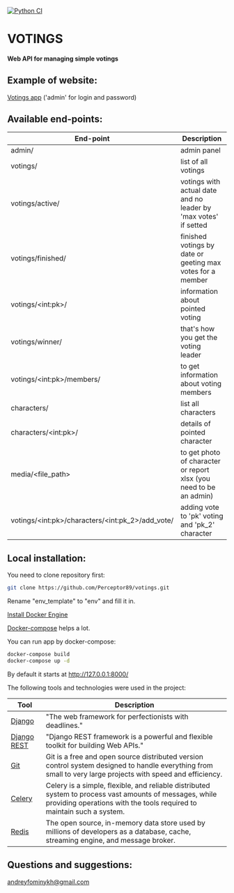 [![Python CI](https://github.com/Perceptor89/votings/actions/workflows/pyci.yml/badge.svg)](https://github.com/Perceptor89/votings/actions/workflows/pyci.yml)

# VOTINGS
#### Web API for managing simple votings

## Example of website:
[Votings app](http://185.250.205.16:8000) ('admin' for login and password)

## Available end-points:
|           End-point |     Description             |
|-----------------------|-----------------------|
| admin/ | admin panel |
| votings/ | list of all votings |
| votings/active/ | votings with actual date and no leader by 'max votes' if setted |
| votings/finished/ | finished votings by date or geeting max votes for a member |
| votings/\<int:pk>/ | information about pointed voting |
| votings/winner/ | that's how you get the voting leader |
| votings/\<int:pk>/members/ | to get information about voting members |
| characters/ | list all characters |
| characters/\<int:pk>/ | details of pointed character |
| media/<file_path> | to get photo of character or report xlsx (you need to be an admin) |
| votings/\<int:pk>/characters/\<int:pk_2>/add_vote/ | adding vote to 'pk' voting and 'pk_2' character |


## Local installation:
You need to clone repository first:
```bash
git clone https://github.com/Perceptor89/votings.git
```

Rename "env_template" to "env" and fill it in.

[Install Docker Engine](https://docs.docker.com/engine/install/ubuntu/)

[Docker-compose](https://docs.docker.com/compose/install/standalone/) helps a lot.

You can run app by docker-compose:

```bash
docker-compose build
docker-compose up -d
```


By default it starts at http://127.0.0.1:8000/

The following tools and technologies were used in the project:

| Tool                                                                     | Description                                                                                                           |
|--------------------------------------------------------------------------|-----------------------------------------------------------------------------------------------------------------------|
| [Django](https://www.djangoproject.com/)                                 | "The web framework for perfectionists with deadlines."                                                   |
| [Django REST](https://www.django-rest-framework.org)                                 | "Django REST framework is a powerful and flexible toolkit for building Web APIs."                                                   |
| [Git](https://git-scm.com)                                               | Git is a free and open source distributed version control system designed to handle everything from small to very large projects with speed and efficiency.                                                                       |
| [Celery](https://docs.celeryq.dev/en/stable/index.html)                  | Celery is a simple, flexible, and reliable distributed system to process vast amounts of messages, while providing operations with the tools required to maintain such a system.                                                   |
| [Redis](https://redis.io)                                                | The open source, in-memory data store used by millions of developers as a database, cache, streaming engine, and message broker. |


## Questions and suggestions:
<andreyfominykh@gmail.com>